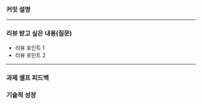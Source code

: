 ### **커밋 설명**

<!-- 
좋은 피드백을 받기 위해 가장 중요한 것은 커밋입니다.
코드를 작성할 때 커밋을 작업 단위로 잘 쪼개주세요!

예시)
동시성 처리 : c83845
동시성 테스트 코드 : d93ji3
-->

---

### **리뷰 받고 싶은 내용(질문)**

- 리뷰 포인트 1
- 리뷰 포인트 2

<!-- - 코드 리뷰에서 피드백 받고 싶은 포인트가 있다면 추가로 작성해주세요
  
  좋은 예:
  - 커밋 : 동시성 테스트 코드 d93ji3 
  - 내용 `ErrorMessage` 컴포넌트의 상태 업데이트 로직이 적절한지 검토 부탁드립니다.
  
  - 커밋 : 동시성 처리 c83845 / 혹은 파일명
  - 내용 : 추가한 유닛 테스트(`LoginError.test.js`)의 테스트 케이스가 충분한지 확인 부탁드립니다.

  나쁜 예:
  - 개선사항을 알려주세요.
  - 코드 전반적으로 봐주세요.
  - 뭘 질문할지 모르겠어요. -->
---

### **과제 셀프 피드백**

<!-- 예시
- 과제에서 모호하거나 애매했던 부분
- 과제에서 좋았던 부분
-->

### 기술적 성장

<!-- 예시
- 새로 학습한 개념
- 기존 지식의 재발견/심화
- 구현 과정에서의 기술적 도전과 해결
-->